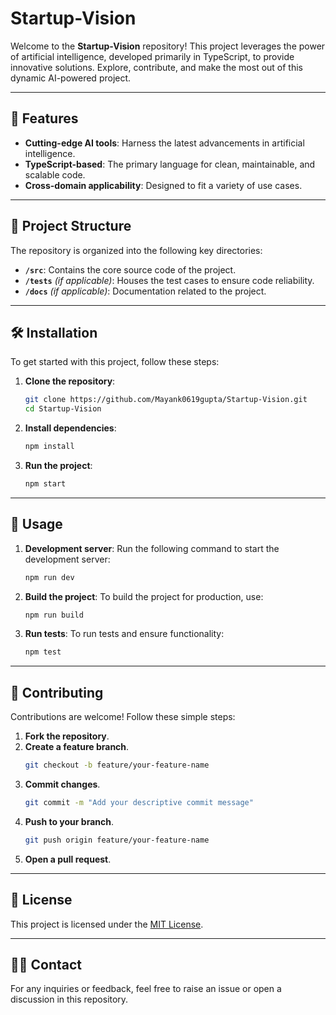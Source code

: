 # Startup-Vision

Welcome to the **Startup-Vision** repository! This project leverages the power of artificial intelligence, developed primarily in TypeScript, to provide innovative solutions. Explore, contribute, and make the most out of this dynamic AI-powered project.

---

## 🚀 Features

- **Cutting-edge AI tools**: Harness the latest advancements in artificial intelligence.
- **TypeScript-based**: The primary language for clean, maintainable, and scalable code.
- **Cross-domain applicability**: Designed to fit a variety of use cases.

---

## 📂 Project Structure

The repository is organized into the following key directories:

- **`/src`**: Contains the core source code of the project.
- **`/tests`** *(if applicable)*: Houses the test cases to ensure code reliability.
- **`/docs`** *(if applicable)*: Documentation related to the project.

---

## 🛠️ Installation

To get started with this project, follow these steps:

1. **Clone the repository**:
   ```bash
   git clone https://github.com/Mayank0619gupta/Startup-Vision.git
   cd Startup-Vision
   ```

2. **Install dependencies**:
   ```bash
   npm install
   ```

3. **Run the project**:
   ```bash
   npm start
   ```

---

## 📖 Usage

1. **Development server**:
   Run the following command to start the development server:
   ```bash
   npm run dev
   ```

2. **Build the project**:
   To build the project for production, use:
   ```bash
   npm run build
   ```

3. **Run tests**:
   To run tests and ensure functionality:
   ```bash
   npm test
   ```

---

## 🤝 Contributing

Contributions are welcome! Follow these simple steps:

1. **Fork the repository**.
2. **Create a feature branch**.
   ```bash
   git checkout -b feature/your-feature-name
   ```
3. **Commit changes**.
   ```bash
   git commit -m "Add your descriptive commit message"
   ```
4. **Push to your branch**.
   ```bash
   git push origin feature/your-feature-name
   ```
5. **Open a pull request**.

---

## 📜 License

This project is licensed under the [MIT License](LICENSE).

---

## 🙋‍♂️ Contact

For any inquiries or feedback, feel free to raise an issue or open a discussion in this repository.
